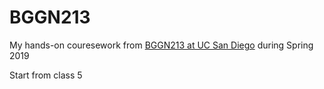 # BGGN213

My hands-on couresework from [BGGN213 at UC San Diego](https://bioboot.github.io/bggn213_S19/) during Spring 2019


Start from class 5

